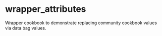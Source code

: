 # wrapper_attributes

Wrapper cookbook to demonstrate replacing community cookbook values via data bag values.
